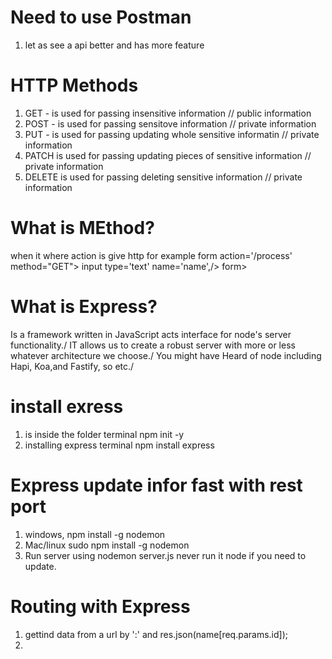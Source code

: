 # Need to use Postman
1. let as see a api better and has more feature



# HTTP Methods
1. GET - is used for passing insensitive information // public information
2. POST - is used for passing sensitove information // private information
3. PUT - is used for passing updating whole sensitive informatin // private information
4. PATCH is used for passing updating pieces of sensitive information  // private information
5. DELETE is used for passing deleting sensitive information // private information


# What is MEthod?
when it where action is give http for example form action='/process' method="GET"> input type='text' name='name',/> form>


# What is Express?
Is a framework written in JavaScript acts interface for node's server functionality./
IT allows us to create a robust server with more or less whatever architecture we choose./
You might have Heard of node including Hapi, Koa,and Fastify, so etc./




# install exress 
1. is inside the folder terminal npm init -y
2. installing express terminal npm install express



# Express update infor fast with rest port
1.  windows, npm install -g nodemon
2. Mac/linux sudo npm install -g nodemon
3. Run server using nodemon server.js never run it node if you need to update.



# Routing with Express
1. gettind data from a url by ':' and res.json(name[req.params.id]);
2. 

